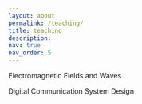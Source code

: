 ```yaml
---
layout: about
permalink: /teaching/
title: teaching
description: 
nav: true
nav_order: 5
---
```




Electromagnetic Fields and Waves

Digital Communication System Design


